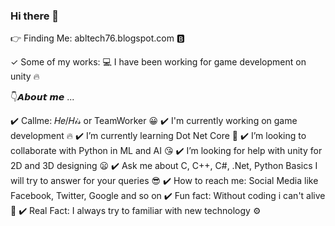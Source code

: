 ### Hi there 👋

👉 Finding Me: abltech76.blogspot.com 🅱️

✓ Some of my works:
💻 I have been working for game development on unity 🔥

👇𝘼𝙗𝙤𝙪𝙩 𝙢𝙚 ...

✔️ Callme: 𝐻𝑒/𝐻𝒾𝓈 or TeamWorker 😀
✔️ I'm currently working on game development 🔥
✔️ I’m currently learning Dot Net Core 🥰
✔️ I’m looking to collaborate with Python in ML and AI 😘
✔️ I’m looking for help with unity for 2D and 3D designing 😦
✔️ Ask me about C, C++, C#, .Net, Python Basics I will try to answer for your queries 😎
✔️ How to reach me: Social Media like Facebook, Twitter, Google and so on
✔️ Fun fact: Without coding i can't alive 🤣
✔️ Real Fact: I always try to familiar with new technology ⚙️

